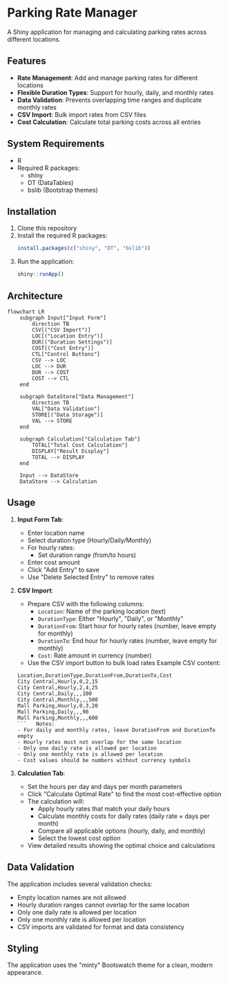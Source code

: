 # Parking Rate Manager

A Shiny application for managing and calculating parking rates across different locations.

## Features

- **Rate Management**: Add and manage parking rates for different locations
- **Flexible Duration Types**: Support for hourly, daily, and monthly rates
- **Data Validation**: Prevents overlapping time ranges and duplicate monthly rates
- **CSV Import**: Bulk import rates from CSV files
- **Cost Calculation**: Calculate total parking costs across all entries

## System Requirements

- R
- Required R packages:
  - shiny
  - DT (DataTables)
  - bslib (Bootstrap themes)

## Installation

1. Clone this repository
2. Install the required R packages:
   ```R
   install.packages(c("shiny", "DT", "bslib"))
   ```
3. Run the application:
   ```R
   shiny::runApp()
   ```

## Architecture

```mermaid
flowchart LR
    subgraph Input["Input Form"]
        direction TB
        CSV[("CSV Import")]
        LOC[("Location Entry")]
        DUR[("Duration Settings")]
        COST[("Cost Entry")]
        CTL["Control Buttons"]
        CSV --> LOC
        LOC --> DUR
        DUR --> COST
        COST --> CTL
    end

    subgraph DataStore["Data Management"]
        direction TB
        VAL["Data Validation"]
        STORE[("Data Storage")]
        VAL --> STORE
    end

    subgraph Calculation["Calculation Tab"]
        TOTAL["Total Cost Calculation"]
        DISPLAY["Result Display"]
        TOTAL --> DISPLAY
    end

    Input --> DataStore
    DataStore --> Calculation
```

## Usage

1. **Input Form Tab**:
   - Enter location name
   - Select duration type (Hourly/Daily/Monthly)
   - For hourly rates:
     - Set duration range (from/to hours)
   - Enter cost amount
   - Click "Add Entry" to save
   - Use "Delete Selected Entry" to remove rates

2. **CSV Import**:
   - Prepare CSV with the following columns:
     - `Location`: Name of the parking location (text)
     - `DurationType`: Either "Hourly", "Daily", or "Monthly"
     - `DurationFrom`: Start hour for hourly rates (number, leave empty for monthly)
     - `DurationTo`: End hour for hourly rates (number, leave empty for monthly)
     - `Cost`: Rate amount in currency (number)
   - Use the CSV import button to bulk load rates   Example CSV content:
   ```csv
   Location,DurationType,DurationFrom,DurationTo,Cost
   City Central,Hourly,0,2,15
   City Central,Hourly,2,4,25
   City Central,Daily,,,100
   City Central,Monthly,,,500
   Mall Parking,Hourly,0,3,20
   Mall Parking,Daily,,,90
   Mall Parking,Monthly,,,600
   ```   Notes:
   - For daily and monthly rates, leave DurationFrom and DurationTo empty
   - Hourly rates must not overlap for the same location
   - Only one daily rate is allowed per location
   - Only one monthly rate is allowed per location
   - Cost values should be numbers without currency symbols

3. **Calculation Tab**:
   - Set the hours per day and days per month parameters
   - Click "Calculate Optimal Rate" to find the most cost-effective option
   - The calculation will:
     - Apply hourly rates that match your daily hours
     - Calculate monthly costs for daily rates (daily rate × days per month)
     - Compare all applicable options (hourly, daily, and monthly)
     - Select the lowest cost option
   - View detailed results showing the optimal choice and calculations

## Data Validation

The application includes several validation checks:
- Empty location names are not allowed
- Hourly duration ranges cannot overlap for the same location
- Only one daily rate is allowed per location
- Only one monthly rate is allowed per location
- CSV imports are validated for format and data consistency

## Styling

The application uses the "minty" Bootswatch theme for a clean, modern appearance.


